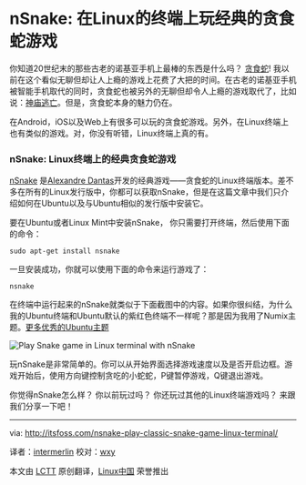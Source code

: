 nSnake: 在Linux的终端上玩经典的贪食蛇游戏
================================================================================
你知道20世纪末的那些古老的诺基亚手机上最棒的东西是什么吗？ [贪食蛇][1]! 我以前在这个看似无聊但却让人上瘾的游戏上花费了大把的时间。在古老的诺基亚手机被智能手机取代的同时，贪食蛇也被另外的无聊但却令人上瘾的游戏取代了，比如说：[神庙逃亡][2]。但是，贪食蛇本身的魅力仍在。

在Android，iOS以及Web上有很多可以玩的贪食蛇游戏。另外，在Linux终端上也有类似的游戏。对，你没有听错，Linux终端上真的有。

### nSnake: Linux终端上的经典贪食蛇游戏 ###

[nSnake][3] 是[Alexandre Dantas][4]开发的经典游戏——贪食蛇的Linux终端版本。差不多在所有的Linux发行版中，你都可以获取nSnake，但是在这篇文章中我们只介绍如何在Ubuntu以及与Ubuntu相似的发行版中安装它。

要在Ubuntu或者Linux Mint中安装nSnake， 你只需要打开终端，然后使用下面的命令：

    sudo apt-get install nsnake

一旦安装成功，你就可以使用下面的命令来运行游戏了：

    nsnake

在终端中运行起来的nSnake就类似于下面截图中的内容。如果你很纠结，为什么我的Ubuntu终端和Ubuntu默认的紫红色终端不一样呢？那是因为我用了Numix主题。[更多优秀的Ubuntu主题][5]

![Play Snake game in Linux terminal with nSnake](http://itsfoss.com/wp-content/uploads/2014/03/nSnake_Linux_terminal_game.jpeg)

玩nSnake是非常简单的。你可以从开始界面选择游戏速度以及是否开启边框。游戏开始后，使用方向键控制贪吃的小蛇蛇，P键暂停游戏，Q键退出游戏。

你觉得nSnake怎么样？ 你以前玩过吗？ 你还玩过其他的Linux终端游戏吗？ 来跟我们分享一下吧！

--------------------------------------------------------------------------------

via: http://itsfoss.com/nsnake-play-classic-snake-game-linux-terminal/

译者：[intermerlin](https://github.com/intermerlin) 校对：[wxy](https://github.com/wxy)

本文由 [LCTT](https://github.com/LCTT/TranslateProject) 原创翻译，[Linux中国](http://linux.cn/) 荣誉推出

[1]:http://en.wikipedia.org/wiki/Snake_(video_game)
[2]:http://en.wikipedia.org/wiki/Temple_Run
[3]:http://alexdantas.net/projects/nsnake/
[4]:http://alexdantas.net/
[5]:http://itsfoss.com/best-themes-ubuntu-1310/
